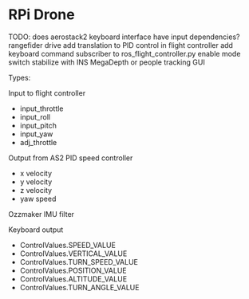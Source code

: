 
# RPi Drone


TODO:
does aerostack2 keyboard interface have input dependencies?
rangefider drive
add translation to PID control in flight controller
add keyboard command subscriber to ros_flight_controller.py
enable mode switch
stabilize with INS
MegaDepth or people tracking
GUI


Types:

Input to flight controller
- input_throttle
- input_roll
- input_pitch
- input_yaw
- adj_throttle

Output from AS2 PID speed controller
- x velocity
- y velocity
- z velocity
- yaw speed

Ozzmaker IMU filter

Keyboard output
- ControlValues.SPEED_VALUE
- ControlValues.VERTICAL_VALUE
- ControlValues.TURN_SPEED_VALUE
- ControlValues.POSITION_VALUE
- ControlValues.ALTITUDE_VALUE
- ControlValues.TURN_ANGLE_VALUE

